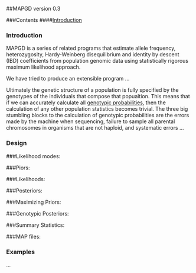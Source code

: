 ﻿##MAPGD version 0.3

###Contents 
####[Introduction](https://lynchlab.github.io/MAPGD/index.html#-introduction-)

<h3> Introduction </h3>

MAPGD is a series of related programs that estimate allele frequency, heterozygosity, Hardy-Weinberg disequilibrium and identity by descent (IBD) coefficients from population genomic data using statistically rigorous maximum likelihood approach. 

We have tried to produce an extensible program ...

Ultimately the genetic structure of a population is fully specified by the genotypes of the individuals that compose that popualtion. This means that if we can accurately calculate all [genotypic probabilities](https://lynchlab.github.io/MAPGD/), then the calculation of any other population statistics becomes trivial. The three big stumbling blocks to the calculation of genotypic probabilities are the errors made by the machine when sequencing, failure to sample all parental chromosomes in organisms that are not haploid, and systematic errors ...  

<h3> Design </h3>

###Likelihood modes: 

###Piors:

###Likelihoods:

###Posteriors:

###Maximizing Priors:

###Genotypic Posteriors:

###Summary Statistics:

###MAP files:

<h3> Examples </h3>

...
